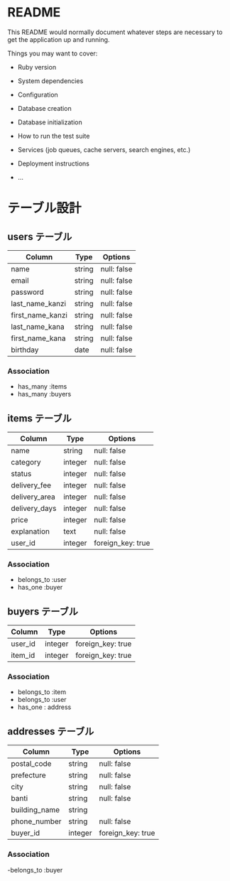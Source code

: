 # README

This README would normally document whatever steps are necessary to get the
application up and running.

Things you may want to cover:

* Ruby version

* System dependencies

* Configuration

* Database creation

* Database initialization

* How to run the test suite

* Services (job queues, cache servers, search engines, etc.)

* Deployment instructions

* ...

# テーブル設計

## users テーブル

| Column           | Type     | Options     |
| ---------------- | ------   | ----------- |
| name             | string   | null: false |
| email            | string   | null: false |
| password         | string   | null: false |
| last_name_kanzi  | string   | null: false |
| first_name_kanzi | string   | null: false |
| last_name_kana   | string   | null: false |
| first_name_kana  | string   | null: false |
| birthday         | date     | null: false |

### Association

- has_many :items
- has_many :buyers

## items テーブル

| Column           | Type     | Options           |
| ---------------- | ---------| ------------------|
| name             | string   | null: false       |
| category         | integer  | null: false       |
| status           | integer  | null: false       |
| delivery_fee     | integer  | null: false       |
| delivery_area    | integer  | null: false       |
| delivery_days    | integer  | null: false       |
| price            | integer  | null: false       |
| explanation      | text     | null: false       |
| user_id          | integer  | foreign_key: true |

### Association

- belongs_to :user
- has_one :buyer


## buyers テーブル

| Column              | Type       | Options            |
| ------------------- | ---------- | -------------------|
| user_id             | integer    | foreign_key: true  |
| item_id             | integer    | foreign_key: true  |

### Association

- belongs_to :item
- belongs_to :user
- has_one : address

## addresses テーブル

| Column           | Type     | Options           |
| ---------------- | ---------| ------------------|
| postal_code      | string   | null: false       |
| prefecture       | string   | null: false       |
| city             | string   | null: false       |
| banti            | string   | null: false       |
| building_name    | string   |                   |
| phone_number     | string   | null: false       |
| buyer_id         | integer  | foreign_key: true |

### Association

-belongs_to :buyer
